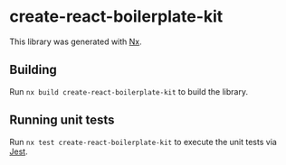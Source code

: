 # create-react-boilerplate-kit

This library was generated with [Nx](https://nx.dev).

## Building

Run `nx build create-react-boilerplate-kit` to build the library.

## Running unit tests

Run `nx test create-react-boilerplate-kit` to execute the unit tests via [Jest](https://jestjs.io).
